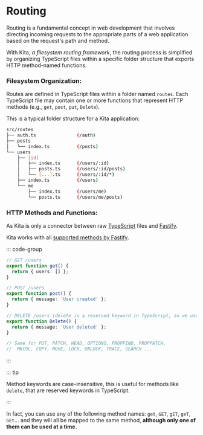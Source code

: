 # Routing

Routing is a fundamental concept in web development that involves directing
incoming requests to the appropriate parts of a web application based on the
request's path and method.

With Kita, _a filesystem routing framework_, the routing process is simplified
by organizing TypeScript files within a specific folder structure that exports
HTTP method-named functions.

### Filesystem Organization:

Routes are defined in TypeScript files within a folder named `routes`. Each
TypeScript file may contain one or more functions that represent HTTP methods
(e.g., `get`, `post`, `put`, `Delete`).

This is a typical folder structure for a Kita application:

```sh
src/routes
├── auth.ts               (/auth)
├── posts
│   └── index.ts          (/posts)
└── users
    ├── [id]
    │   ├── index.ts      (/users/:id)
    │   ├── posts.ts      (/users/:id/posts)
    │   └── [...].ts      (/users/:id/*)
    ├── index.ts          (/users)
    └── me
        ├── index.ts      (/users/me)
        └── posts.ts      (/users/me/posts)
```

### HTTP Methods and Functions:

As Kita is only a connector between raw
[TypeScript](https://www.typescriptlang.org/) files and
[Fastify](https://fastify.dev).

Kita works with all
[supported methods by Fastify](https://github.com/fastify/fastify/blob/main/lib/httpMethods.js).

::: code-group

```ts [src/routes/users.ts]
// GET /users
export function get() {
  return { users: [] };
}

// POST /users
export function post() {
  return { message: 'User created' };
}

// DELETE /users (delete is a reserved keyword in TypeScript, so we use Delete)
export function Delete() {
  return { message: 'User deleted' };
}

// Same for PUT, PATCH, HEAD, OPTIONS, PROPFIND, PROPPATCH,
//  MKCOL, COPY, MOVE, LOCK, UNLOCK, TRACE, SEARCH ...
```

:::

::: tip

Method keywords are case-insensitive, this is useful for methods like `delete`,
that are reserved keywords in TypeScript.

:::

In fact, you can use any of the following method names: `get`, `GET`, `gET`,
`geT`, `GEt`... and they will all be mapped to the same method, **although only
one of them can be used at a time.**
